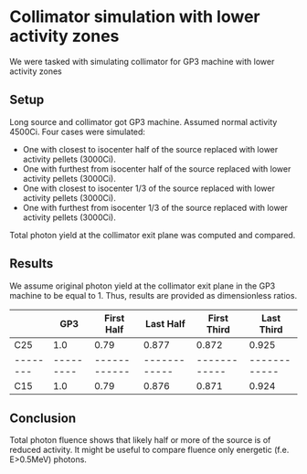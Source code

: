 # Collimator simulation with lower activity zones

We were tasked with simulating collimator for GP3 machine with lower activity zones

## Setup

Long source and collimator got GP3 machine. Assumed normal activity 4500Ci. Four cases were simulated:

- One with closest to isocenter half of the source replaced with lower activity pellets (3000Ci).
- One with furthest from isocenter half of the source replaced with lower activity pellets (3000Ci).
- One with closest to isocenter 1/3 of the source replaced with lower activity pellets (3000Ci).
- One with furthest from isocenter 1/3 of the source replaced with lower activity pellets (3000Ci).

Total photon yield at the collimator exit plane was computed and compared.

## Results

We assume original photon yield  at the collimator exit plane in the GP3 machine to be equal to 1.
Thus, results are provided as dimensionless ratios.

|        |  GP3    | First Half |  Last Half | First Third| Last Third |
|--------|---------|------------|------------|------------|------------|
| C25    |  1.0    |    0.79    |   0.877    |   0.872    |  0.925     |
|--------|---------|------------|------------|------------|------------|
| C15    |  1.0    |    0.79    |   0.876    |   0.871    |  0.924     |

## Conclusion

Total photon fluence shows that likely half or more of the source is of reduced activity.
It might be useful to compare fluence only energetic (f.e. E>0.5MeV) photons.

